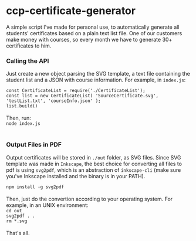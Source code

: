 # ccp-certificate-generator
A simple script I've made for personal use, to automatically generate all students' certificates based on a plain text list file. One of our customers make money with courses, so every month we have to generate 30+ certificates to him.

### Calling the API
Just create a new object parsing the SVG template, a text file containing the student list and a JSON with course information. For example, in `index.js`:

`const CertificateList = require('./CertificateList');`<br>
`const list = new CertificateList( 'SourceCertificate.svg', 'testList.txt', 'courseInfo.json' );`<br>
`list.build()`
<br><br>
Then, run:<br>
`node index.js`
<br>
<br>
### Output Files in PDF
Output certificates will be stored in `./out` folder, as SVG files. Since SVG template was made in `Inkscape`, the best choice for converting all files to pdf is using `svg2pdf`, which is an abstraction of `inkscape-cli` (make sure you've Inkscape installed and the binary is in your PATH).

`npm install -g svg2pdf`<br>
<br>
Then, just do the convertion according to your operating system. For example, in an UNIX environment:<br>
`cd out`<br>
`svg2pdf . .`<br>
`rm *.svg`<br>
<br>
That's all.